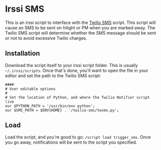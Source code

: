 Irssi SMS
=========

This is an irssi script to interface with the [Twilio SMS](https://github.com/theckman/twilio-sms) script.  This script will cause an SMS to be sent on hilight or PM when you are marked away.  The Twilio SMS script will determine whether the SMS message should be sent or not to avoid excessive Twilio charges.

Installation
------------

Download the script itself to your irssi script folder.  This is usually `~/.irssi/scripts`.  Once that's done, you'll want to open the file in your editor and set the path to the Twilio SMS script:

	####
	# User editable options
	#
	# Set the location of Python, and where the Twilio Notifier script live
	our $PYTHON_PATH = '/usr/bin/env python';
	our $SMS_PATH = $ENV{HOME} . '/twilio-sms/twsms.py';

Load
----

Load the script, and you're good to go: `/script load trigger_sms`.  Once you go away, notifications will be sent to the script you specified.
